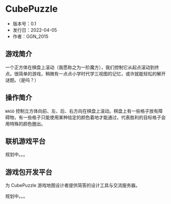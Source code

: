 # CubePuzzle

- 版本号：0.1
- 发行日：2022-04-05
- 作者：GGN_2015

## 游戏简介

一个正方体在棋盘上滚动（我愿称之为一阶魔方），我们控制它从起点滚动到终点。很简单的游戏，稍微有一点点小学时代学三视图的记忆，或许就能轻松的解开谜题。（是吗？）

## 操作简介

`WASD` 控制立方体向前、左、后、右方向在棋盘上滚动。棋盘上有一些格子放有障碍物，有一些格子只能使用某种给定的颜色着地才能通过，代表胜利的目标格子会用特殊的颜色圈出。

## 联机游戏平台

规划中。。。

## 游戏包开发平台

为 CubePuzzle 游戏地图设计者提供简答的设计工具与交流服务器。

规划中。。。